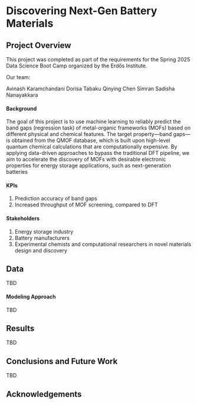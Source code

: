 # Discovering Next-Gen Battery Materials

## Project Overview
This project was completed as part of the requirements for the Spring 2025 Data Science Boot Camp organized by the Erdős Institute.

Our team:

Avinash Karamchandani
Dorisa Tabaku
Qinying Chen
Simran
Sadisha Nanayakkara

#### Background
The goal of this project is to use machine learning to reliably predict the band gaps (regression task) of metal-organic frameworks (MOFs) based on different physical and chemical features. The target property—band gaps—is obtained from the QMOF database, which is built upon high-level quantum chemical calculations that are computationally expensive. By applying data-driven approaches to bypass the traditional DFT pipeline, we aim to accelerate the discovery of MOFs with desirable electronic properties for energy storage applications, such as next-generation batteries

#### KPIs
1. Prediction accuracy of band gaps
2. Increased throughput of MOF screening, compared to DFT
#### Stakeholders
1. Energy storage industry 
2. Battery manufacturers
3. Experimental chemists and computational researchers in novel materials design and discovery
## Data
TBD
#### Modeling Approach
TBD
## Results
TBD
## Conclusions and Future Work
TBD
## Acknowledgements
